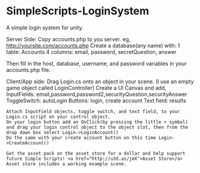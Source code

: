 # SimpleScripts-LoginSystem
A simple login system for unity.

Server Side:
Copy accounts.php to you server.
	eg, http://yoursite.com/accounts.php
Create a database(any name) with:
1 table:	Accounts
4 columns:	email, password, secretQuestion, answer

Then fill in the host, database, username, and password variables in your accounts.php file.


Client/App side:
	Drag Login.cs onto an object in your scene. (I use an empty game object called LoginController)
	Create a UI Canvas and add,
		InputFields: email,password,password2,securityQuestion,securityAnswer
		ToggleSwitch: autoLogin
		Buttons: login, create account
		Text field: results

	Attach InputField objects, toggle switch, and text field, to your Login.cs script on your control object.
	On your login button add an OnClick(by pressing the little + symbol) and drag your login control object to the object slot, then from the drop down box select Login->LoginAccount()
	Do the same with your create account button on this time Login->CreateAccount()

	Get the asset pack on the asset store for a dollar and help support future Simple Scripts! <a href="http://u3d.as/jmX">Asset Store</a>
	Asset store includes a working example scene.

